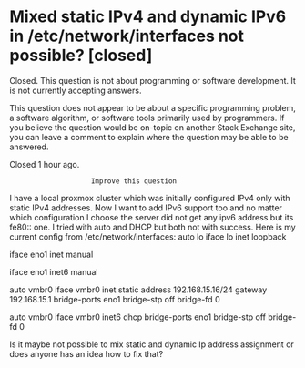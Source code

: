
# Mixed static IPv4 and dynamic IPv6 in /etc/network/interfaces not possible? [closed]







Closed. This question is not about programming or software development. It is not currently accepting answers.
                        
                    










 This question does not appear to be about a specific programming problem, a software algorithm, or software tools primarily used by programmers. If you believe the question would be on-topic on another Stack Exchange site, you can leave a comment to explain where the question may be able to be answered.


Closed 1 hour ago.







                        Improve this question
                    



I have a local proxmox cluster which was initially configured IPv4 only with static IPv4 addresses.
Now I want to add IPv6 support too and no matter which configuration I choose the server did not get any ipv6 address but its fe80:: one.
I tried with auto and DHCP but both not with success.
Here is my current config from /etc/network/interfaces:
auto lo
iface lo inet loopback

iface eno1 inet manual

iface eno1 inet6 manual

auto vmbr0
iface vmbr0 inet static
        address 192.168.15.16/24
        gateway 192.168.15.1
        bridge-ports eno1
        bridge-stp off
        bridge-fd 0

auto vmbr0
iface vmbr0 inet6 dhcp
        bridge-ports eno1
        bridge-stp off
        bridge-fd 0


Is it maybe not possible to mix static and dynamic Ip address assignment or does anyone has an idea how to fix that?

        
